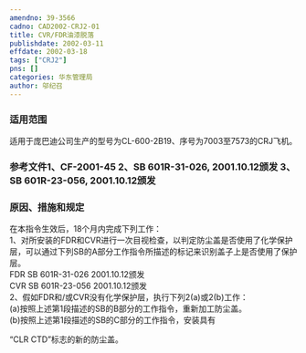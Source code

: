 ```yaml
---
amendno: 39-3566  
cadno: CAD2002-CRJ2-01  
title: CVR/FDR油漆脱落  
publishdate: 2002-03-11  
effdate: 2002-03-18  
tags: ["CRJ2"]  
pns: []  
categories: 华东管理局  
author: 邬纪召  
---
```

  
### 适用范围  
适用于庞巴迪公司生产的型号为CL-600-2B19、序号为7003至7573的CRJ飞机。  
  
<!--more-->  
### 参考文件1、CF-2001-45 2、SB 601R-31-026, 2001.10.12颁发 3、SB 601R-23-056, 2001.10.12颁发  
  
### 原因、措施和规定  
在本指令生效后，18个月内完成下列工作：  
    1、对所安装的FDR和CVR进行一次目视检查，以判定防尘盖是否使用了化学保护层，可以通过下列SB的A部分工作指令所描述的标记来识别盖子上是否使用了保护层。  
FDR SB 601R-31-026  2001.10.12颁发  
CVR SB 601R-23-056  2001.10.12颁发  
    2、假如FDR和/或CVR没有化学保护层，执行下列2(a)或2(b)工作：  
 (a)按照上述第1段描述的SB的B部分的工作指令，重新加工防尘盖。  
(b)按照上述第1段描述的SB的C部分的工作指令，安装具有  
  
“CLR CTD”标志的新的防尘盖。  
